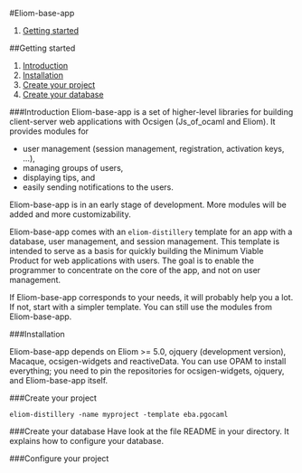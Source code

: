 #Eliom-base-app

1. [Getting started](#getting-started)

##<a id="getting-started"></a>Getting started
1. [Introduction](#introduction)
2. [Installation](#install)
3. [Create your project](#create-your-project)
4. [Create your database](#create-your-database)

###<a id="introduction"></a>Introduction
Eliom-base-app is a set of higher-level libraries for building
client-server web applications with Ocsigen (Js_of_ocaml and
Eliom). It provides modules for
* user management (session management, registration, activation keys, ...),
* managing groups of users,
* displaying tips, and
* easily sending notifications to the users.

Eliom-base-app is in an early stage of development. More modules will
be added and more customizability.

Eliom-base-app comes with an `eliom-distillery` template for an app
with a database, user management, and session management.  This
template is intended to serve as a basis for quickly building the
Minimum Viable Product for web applications with users. The goal is to
enable the programmer to concentrate on the core of the app, and not
on user management.

If Eliom-base-app corresponds to your needs, it will probably help you
a lot. If not, start with a simpler template. You can still use the
modules from Eliom-base-app.

###<a id="install"></a>Installation

Eliom-base-app depends on Eliom >= 5.0, ojquery (development version),
Macaque, ocsigen-widgets and reactiveData. You can use OPAM to install
everything; you need to pin the repositories for ocsigen-widgets,
ojquery, and Eliom-base-app itself.

###<a id="create-your-project"></a>Create your project
```
eliom-distillery -name myproject -template eba.pgocaml
```

###<a id="create-your-database"></a>Create your database
Have look at the file README in your directory.
It explains how to configure your database.

###<a id="configure-your-project"></a>Configure your project
